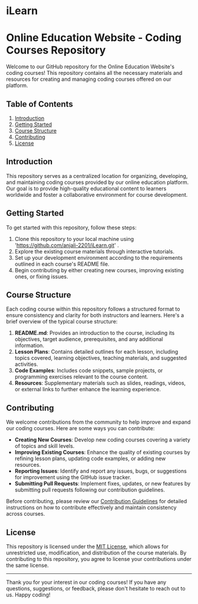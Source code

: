 # iLearn
# Online Education Website - Coding Courses Repository

Welcome to our GitHub repository for the Online Education Website's coding courses! This repository contains all the necessary materials and resources for creating and managing coding courses offered on our platform.

## Table of Contents

1. [Introduction](#introduction)
2. [Getting Started](#getting-started)
3. [Course Structure](#course-structure)
4. [Contributing](#contributing)
5. [License](#license)

## Introduction

This repository serves as a centralized location for organizing, developing, and maintaining coding courses provided by our online education platform. Our goal is to provide high-quality educational content to learners worldwide and foster a collaborative environment for course development.

## Getting Started

To get started with this repository, follow these steps:

1. Clone this repository to your local machine using 'https://github.com/anjali-2201/iLearn.git' .
2. Explore the existing course materials through interactive tutorials.
3. Set up your development environment according to the requirements outlined in each course's README file.
4. Begin contributing by either creating new courses, improving existing ones, or fixing issues.

## Course Structure

Each coding course within this repository follows a structured format to ensure consistency and clarity for both instructors and learners. Here's a brief overview of the typical course structure:

1. **README.md**: Provides an introduction to the course, including its objectives, target audience, prerequisites, and any additional information.
2. **Lesson Plans**: Contains detailed outlines for each lesson, including topics covered, learning objectives, teaching materials, and suggested activities.
3. **Code Examples**: Includes code snippets, sample projects, or programming exercises relevant to the course content.
4. **Resources**: Supplementary materials such as slides, readings, videos, or external links to further enhance the learning experience.

## Contributing

We welcome contributions from the community to help improve and expand our coding courses. Here are some ways you can contribute:

- **Creating New Courses**: Develop new coding courses covering a variety of topics and skill levels.
- **Improving Existing Courses**: Enhance the quality of existing courses by refining lesson plans, updating code examples, or adding new resources.
- **Reporting Issues**: Identify and report any issues, bugs, or suggestions for improvement using the GitHub issue tracker.
- **Submitting Pull Requests**: Implement fixes, updates, or new features by submitting pull requests following our contribution guidelines.

Before contributing, please review our [Contribution Guidelines](CONTRIBUTING.md) for detailed instructions on how to contribute effectively and maintain consistency across courses.

## License

This repository is licensed under the [MIT License](LICENSE), which allows for unrestricted use, modification, and distribution of the course materials. By contributing to this repository, you agree to license your contributions under the same license.

---

Thank you for your interest in our coding courses! If you have any questions, suggestions, or feedback, please don't hesitate to reach out to us. Happy coding!
